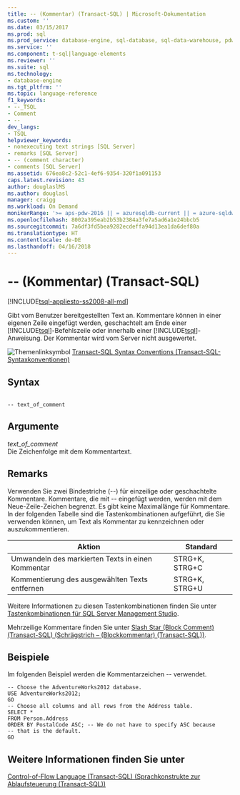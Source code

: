 ```yaml
---
title: -- (Kommentar) (Transact-SQL) | Microsoft-Dokumentation
ms.custom: ''
ms.date: 03/15/2017
ms.prod: sql
ms.prod_service: database-engine, sql-database, sql-data-warehouse, pdw
ms.service: ''
ms.component: t-sql|language-elements
ms.reviewer: ''
ms.suite: sql
ms.technology:
- database-engine
ms.tgt_pltfrm: ''
ms.topic: language-reference
f1_keywords:
- --_TSQL
- Comment
- --
dev_langs:
- TSQL
helpviewer_keywords:
- nonexecuting text strings [SQL Server]
- remarks [SQL Server]
- -- (comment character)
- comments [SQL Server]
ms.assetid: 676ea8c2-52c1-4ef6-9354-320f1a091153
caps.latest.revision: 43
author: douglaslMS
ms.author: douglasl
manager: craigg
ms.workload: On Demand
monikerRange: '>= aps-pdw-2016 || = azuresqldb-current || = azure-sqldw-latest || >= sql-server-2016 || = sqlallproducts-allversions'
ms.openlocfilehash: 8002a395eab2b53b2384a3fe7a5ad6a1e24bbcb5
ms.sourcegitcommit: 7a6df3fd5bea9282ecdeffa94d13ea1da6def80a
ms.translationtype: HT
ms.contentlocale: de-DE
ms.lasthandoff: 04/16/2018
---
```

# <a name="---comment-transact-sql"></a>-- (Kommentar) (Transact-SQL)
[!INCLUDE[tsql-appliesto-ss2008-all-md](../../includes/tsql-appliesto-ss2008-all-md.md)]

  Gibt vom Benutzer bereitgestellten Text an. Kommentare können in einer eigenen Zeile eingefügt werden, geschachtelt am Ende einer [!INCLUDE[tsql](../../includes/tsql-md.md)]-Befehlszeile oder innerhalb einer [!INCLUDE[tsql](../../includes/tsql-md.md)]-Anweisung. Der Kommentar wird vom Server nicht ausgewertet.  
  
 ![Themenlinksymbol](../../database-engine/configure-windows/media/topic-link.gif "Topic link icon") [Transact-SQL Syntax Conventions (Transact-SQL-Syntaxkonventionen)](../../t-sql/language-elements/transact-sql-syntax-conventions-transact-sql.md)  
  
## <a name="syntax"></a>Syntax  
  
```  
  
-- text_of_comment  
```  
  
## <a name="arguments"></a>Argumente  
 *text_of_comment*  
 Die Zeichenfolge mit dem Kommentartext.  
  
## <a name="remarks"></a>Remarks  
 Verwenden Sie zwei Bindestriche (--) für einzeilige oder geschachtelte Kommentare. Kommentare, die mit -- eingefügt werden, werden mit dem Neue-Zeile-Zeichen begrenzt. Es gibt keine Maximallänge für Kommentare. In der folgenden Tabelle sind die Tastenkombinationen aufgeführt, die Sie verwenden können, um Text als Kommentar zu kennzeichnen oder auszukommentieren.  
  
|Aktion|Standard|  
|------------|--------------|  
|Umwandeln des markierten Texts in einen Kommentar|STRG+K, STRG+C|  
|Kommentierung des ausgewählten Texts entfernen|STRG+K, STRG+U|  
  
 Weitere Informationen zu diesen Tastenkombinationen finden Sie unter [Tastenkombinationen für SQL Server Management Studio](../../tools/sql-server-management-studio/sql-server-management-studio-keyboard-shortcuts.md).  
  
 Mehrzeilige Kommentare finden Sie unter [Slash Star &#40;Block Comment&#41; &#40;Transact-SQL&#41; (Schrägstrich – (Blockkommentar) (Transact-SQL))](../../t-sql/language-elements/slash-star-comment-transact-sql.md).  
  
## <a name="examples"></a>Beispiele  
 Im folgenden Beispiel werden die Kommentarzeichen -- verwendet.  
  
```  
-- Choose the AdventureWorks2012 database.  
USE AdventureWorks2012;  
GO  
-- Choose all columns and all rows from the Address table.  
SELECT *  
FROM Person.Address  
ORDER BY PostalCode ASC; -- We do not have to specify ASC because   
-- that is the default.  
GO  
```  
  
## <a name="see-also"></a>Weitere Informationen finden Sie unter  
 [Control-of-Flow Language &#40;Transact-SQL&#41; (Sprachkonstrukte zur Ablaufsteuerung (Transact-SQL))](~/t-sql/language-elements/control-of-flow.md)  
  
  
